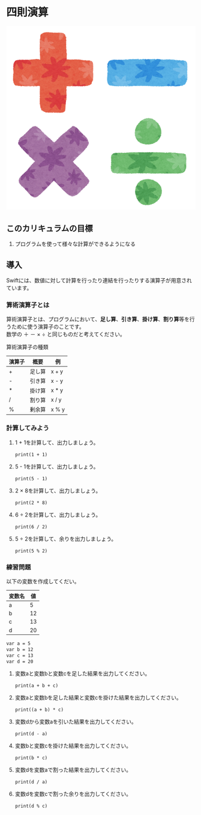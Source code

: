 # 四則演算
![文字列](./img/basicArithmeticOperations.png)

## このカリキュラムの目標
1. プログラムを使って様々な計算ができるようになる

## 導入
Swiftには、数値に対して計算を行ったり連結を行ったりする演算子が用意されています。 

### 算術演算子とは
算術演算子とは、プログラムにおいて、**足し算**、**引き算**、**掛け算**、**割り算**等を行うために使う演算子のことです。  
数学の ＋ － × ÷ と同じものだと考えてください。

算術演算子の種類

|演算子|概要|例|
|---|---|---|
|+|足し算|x + y|
|-|	引き算|x - y|
|*|	掛け算|x * y|
|/|	割り算|x / y|
|%|	剰余算|x % y|

### 計算してみよう
1. 1 + 1を計算して、出力しましょう。

	```
	print(1 + 1)
	
	```
2. 5 - 1を計算して、出力しましょう。

	```
	print(5 - 1)
	
	```
	
3. 2 × 8を計算して、出力しましょう。

	```
	print(2 * 8)
	
	```
	
4. 6 ÷ 2を計算して、出力しましょう。

	```
	print(6 / 2)
	
	```

5. 5 ÷ 2を計算して、余りを出力しましょう。

	```
	print(5 % 2)
	
	```
	
### 練習問題
以下の変数を作成してくだい。

|変数名|値|
|---|---|
|a|5|
|b|	12|
|c|	13|
|d|	20|

```
var a = 5
var b = 12
var c = 13
var d = 20
```

1. 変数aと変数bと変数cを足した結果を出力してください。

	```
	print(a + b + c)
	```
	
2. 変数aと変数bを足した結果と変数cを掛けた結果を出力してください。

	```
	print((a + b) * c)
	```
	
3. 変数dから変数aを引いた結果を出力してください。

	```
	print(d - a)
	```
	
4. 変数bと変数cを掛けた結果を出力してください。

	```
	print(b * c)
	```
	
5. 変数dを変数aで割った結果を出力してください。

	```
	print(d / a)
	```
	
6. 変数dを変数cで割った余りを出力してください。

	```
	print(d % c)
	```